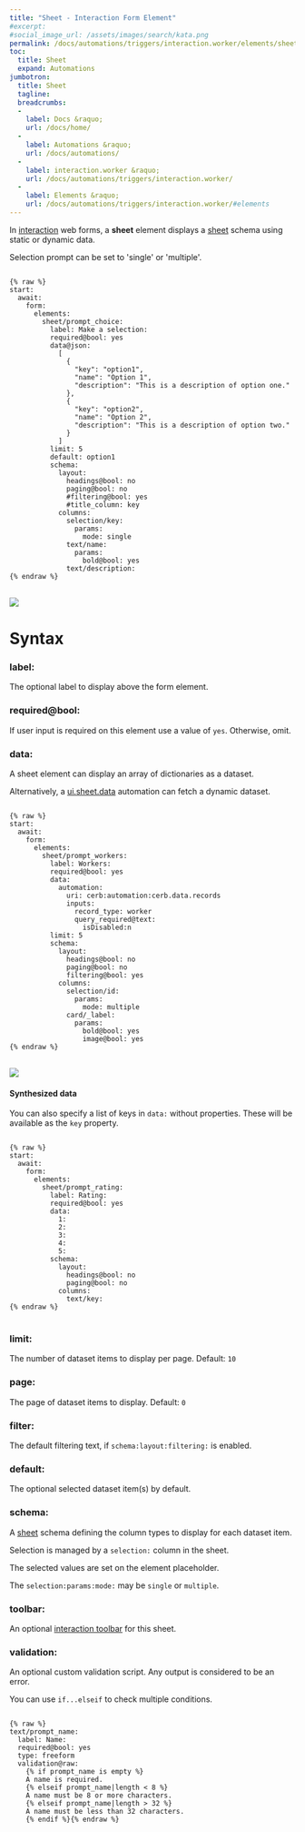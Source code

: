 ```yaml
---
title: "Sheet - Interaction Form Element"
#excerpt: 
#social_image_url: /assets/images/search/kata.png
permalink: /docs/automations/triggers/interaction.worker/elements/sheet/
toc:
  title: Sheet
  expand: Automations
jumbotron:
  title: Sheet
  tagline: 
  breadcrumbs:
  -
    label: Docs &raquo;
    url: /docs/home/
  -
    label: Automations &raquo;
    url: /docs/automations/
  -
    label: interaction.worker &raquo;
    url: /docs/automations/triggers/interaction.worker/
  -
    label: Elements &raquo;
    url: /docs/automations/triggers/interaction.worker/#elements
---
```


In [interaction](/docs/automations/triggers/interaction.worker/) web forms, a **sheet** element displays a [sheet](/docs/sheets/) schema using static or dynamic data.

Selection prompt can be set to 'single' or 'multiple'.

<pre>
<code class="language-cerb">
{% raw %}
start:
  await:
    form:
      elements:
        sheet/prompt_choice:
          label: Make a selection:
          required@bool: yes
          data@json:
            [
              {
                "key": "option1",
                "name": "Option 1",
                "description": "This is a description of option one."
              },
              {
                "key": "option2",
                "name": "Option 2",
                "description": "This is a description of option two."
              }
            ]
          limit: 5
          default: option1
          schema:
            layout:
              headings@bool: no
              paging@bool: no
              #filtering@bool: yes
              #title_column: key
            columns:
              selection/key:
                params:
                  mode: single
              text/name:
                params:
                  bold@bool: yes
              text/description:
{% endraw %}
</code>
</pre>

<div class="cerb-screenshot">
<img src="/assets/images/docs/automations/triggers/interaction.worker/elements/sheet.png" class="screenshot">
</div>

# Syntax

### label:

The optional label to display above the form element.

### required@bool:

If user input is required on this element use a value of `yes`. Otherwise, omit.

### data:

A sheet element can display an array of dictionaries as a dataset.

Alternatively, a [ui.sheet.data](/docs/automations/triggers/ui.sheet.data/) automation can fetch a dynamic dataset.

<pre>
<code class="language-cerb">
{% raw %}
start:
  await:
    form:
      elements:
        sheet/prompt_workers:
          label: Workers:
          required@bool: yes
          data:
            automation:
              uri: cerb:automation:cerb.data.records
              inputs:
                record_type: worker
                query_required@text:
                  isDisabled:n
          limit: 5
          schema:
            layout:
              headings@bool: no
              paging@bool: no
              filtering@bool: yes
            columns:
              selection/id:
                params:
                  mode: multiple
              card/_label:
                params:
                  bold@bool: yes
                  image@bool: yes
{% endraw %}
</code>
</pre>

<div class="cerb-screenshot">
<img src="/assets/images/docs/automations/triggers/interaction.worker/elements/sheet-dynamic.png" class="screenshot">
</div>

#### Synthesized data

You can also specify a list of keys in `data:` without properties. These will be available as the `key` property.

<pre>
<code class="language-cerb">
{% raw %}
start:
  await:
    form:
      elements:
        sheet/prompt_rating:
          label: Rating:
          required@bool: yes
          data:
            1:
            2:
            3:
            4:
            5:
          schema:
            layout:
              headings@bool: no
              paging@bool: no
            columns:
              text/key:
{% endraw %}
</code>
</pre>

### limit:

The number of dataset items to display per page. Default: `10`

### page:

The page of dataset items to display. Default: `0`

### filter:

The default filtering text, if `schema:layout:filtering:` is enabled.

### default:

The optional selected dataset item(s) by default.

### schema:

A [sheet](/docs/sheets/) schema defining the column types to display for each dataset item.

Selection is managed by a `selection:` column in the sheet.

The selected values are set on the element placeholder.

The `selection:params:mode:` may be `single` or `multiple`.

### toolbar:

An optional [interaction toolbar](/docs/automations/triggers/interaction.worker/#toolbars) for this sheet.

### validation:

An optional custom validation script. Any output is considered to be an error.

You can use `if...elseif` to check multiple conditions.

<pre>
<code class="language-cerb">
{% raw %}
text/prompt_name:
  label: Name:
  required@bool: yes
  type: freeform
  validation@raw:
    {% if prompt_name is empty %}
    A name is required.
    {% elseif prompt_name|length < 8 %}
    A name must be 8 or more characters. 
    {% elseif prompt_name|length > 32 %}
    A name must be less than 32 characters. 
    {% endif %}{% endraw %}
</code>
</pre>